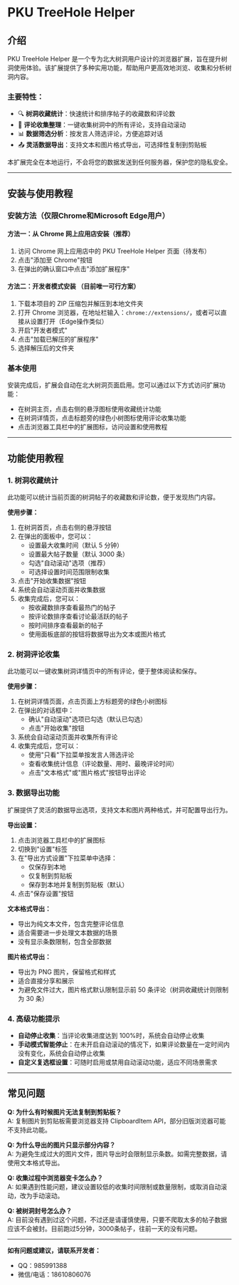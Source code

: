 # PKU TreeHole Helper

## 介绍

PKU TreeHole Helper 是一个专为北大树洞用户设计的浏览器扩展，旨在提升树洞使用体验。该扩展提供了多种实用功能，帮助用户更高效地浏览、收集和分析树洞内容。

### 主要特性：

- 🔍 **树洞收藏统计**：快速统计和排序帖子的收藏数和评论数
- 💬 **评论收集整理**：一键收集树洞中的所有评论，支持自动滚动
- 📊 **数据筛选分析**：按发言人筛选评论，方便追踪对话
- 📤 **灵活数据导出**：支持文本和图片格式导出，可选择性复制到剪贴板

本扩展完全在本地运行，不会将您的数据发送到任何服务器，保护您的隐私安全。

---

## 安装与使用教程

### 安装方法（仅限Chrome和Microsoft Edge用户）

#### 方法一：从 Chrome 网上应用店安装（推荐）

1. 访问 Chrome 网上应用店中的 PKU TreeHole Helper 页面（待发布）
2. 点击"添加至 Chrome"按钮
3. 在弹出的确认窗口中点击"添加扩展程序"

#### 方法二：开发者模式安装 （目前唯一可行方案）

1. 下载本项目的 ZIP 压缩包并解压到本地文件夹
2. 打开 Chrome 浏览器，在地址栏输入：`chrome://extensions/`，或者可以直接从设置打开（Edge操作类似）
3. 开启"开发者模式"
4. 点击"加载已解压的扩展程序"
5. 选择解压后的文件夹

### 基本使用

安装完成后，扩展会自动在北大树洞页面启用。您可以通过以下方式访问扩展功能：

- 在树洞主页，点击右侧的悬浮图标使用收藏统计功能
- 在树洞详情页，点击标题旁的绿色小树图标使用评论收集功能
- 点击浏览器工具栏中的扩展图标，访问设置和使用教程

---

## 功能使用教程

### 1. 树洞收藏统计

此功能可以统计当前页面的树洞帖子的收藏数和评论数，便于发现热门内容。

**使用步骤：**

1. 在树洞首页，点击右侧的悬浮按钮
2. 在弹出的面板中，您可以：
   - 设置最大收集时间（默认 5 分钟）
   - 设置最大帖子数量（默认 3000 条）
   - 勾选"自动滚动"选项（推荐）
   - 可选择设置时间范围限制收集
3. 点击"开始收集数据"按钮
4. 系统会自动滚动页面并收集数据
5. 收集完成后，您可以：
   - 按收藏数排序查看最热门的帖子
   - 按评论数排序查看讨论最活跃的帖子
   - 按时间排序查看最新的帖子
   - 使用面板底部的按钮将数据导出为文本或图片格式

### 2. 树洞评论收集

此功能可以一键收集树洞详情页中的所有评论，便于整体阅读和保存。

**使用步骤：**

1. 在树洞详情页面，点击页面上方标题旁的绿色小树图标
2. 在弹出的对话框中：
   - 确认"自动滚动"选项已勾选（默认已勾选）
   - 点击"开始收集"按钮
3. 系统会自动滚动页面并收集所有评论
4. 收集完成后，您可以：
   - 使用"只看"下拉菜单按发言人筛选评论
   - 查看收集统计信息（评论数量、用时、最晚评论时间）
   - 点击"文本格式"或"图片格式"按钮导出评论

### 3. 数据导出功能

扩展提供了灵活的数据导出选项，支持文本和图片两种格式，并可配置导出行为。

**导出设置：**

1. 点击浏览器工具栏中的扩展图标
2. 切换到"设置"标签
3. 在"导出方式设置"下拉菜单中选择：
   - 仅保存到本地
   - 仅复制到剪贴板
   - 保存到本地并复制到剪贴板（默认）
4. 点击"保存设置"按钮

**文本格式导出：**
- 导出为纯文本文件，包含完整评论信息
- 适合需要进一步处理文本数据的场景
- 没有显示条数限制，包含全部数据

**图片格式导出：**
- 导出为 PNG 图片，保留格式和样式
- 适合直接分享和展示
- 为避免文件过大，图片格式默认限制显示前 50 条评论（树洞收藏统计则限制为 30 条）

### 4. 高级功能提示

- **自动停止收集**：当评论收集进度达到 100%时，系统会自动停止收集
- **手动模式智能停止**：在未开启自动滚动的情况下，如果评论数量在一定时间内没有变化，系统会自动停止收集
- **自定义复选框设置**：可随时启用或禁用自动滚动功能，适应不同场景需求

---

## 常见问题

**Q: 为什么有时候图片无法复制到剪贴板？**  
A: 复制图片到剪贴板需要浏览器支持 ClipboardItem API，部分旧版浏览器可能不支持此功能。

**Q: 为什么导出的图片只显示部分内容？**  
A: 为避免生成过大的图片文件，图片导出时会限制显示条数。如需完整数据，请使用文本格式导出。

**Q: 收集过程中浏览器变卡怎么办？**  
A: 如果遇到性能问题，建议设置较低的收集时间限制或数量限制，或取消自动滚动，改为手动滚动。

**Q: 被树洞封号怎么办？**  
A: 目前没有遇到过这个问题，不过还是请谨慎使用，只要不爬取太多的帖子数据应该不会被封。目前跑过5分钟，3000条帖子，往前一天的没有问题。

---

**如有问题或建议，请联系开发者：**  
- QQ：985991388
- 微信/电话：18610806076
